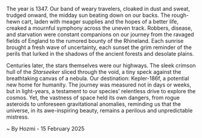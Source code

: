 
The year is 1347.  Our band of weary travelers, cloaked in dust and sweat, trudged onward, the midday sun beating down on our backs.  The rough-hewn cart, laden with meager supplies and the hopes of a better life, creaked a mournful symphony across the uneven track.  Robbers, disease, and starvation were constant companions on our journey from the ravaged fields of England to the rumored bounty of the Rhineland. Each sunrise brought a fresh wave of uncertainty, each sunset the grim reminder of the perils that lurked in the shadows of the ancient forests and desolate plains.


Centuries later, the stars themselves were our highways.  The sleek crimson hull of the *Starseeker* sliced through the void, a tiny speck against the breathtaking canvas of a nebula.  Our destination: Kepler-186f, a potential new home for humanity.  The journey was measured not in days or weeks, but in light-years, a testament to our species' relentless drive to explore the cosmos.  Yet, the vastness of space held its own dangers, from rogue asteroids to unforeseen gravitational anomalies, reminding us that the universe, in its awe-inspiring beauty, remains a perilous and unpredictable mistress.

~ By Hozmi - 15 February 2025
